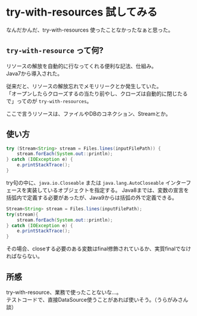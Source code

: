 # try-with-resources 試してみる

なんだかんだ、try-with-resources 使ったことなかったなぁと思った。

## `try-with-resource` って何?

リソースの解放を自動的に行なってくれる便利な記法、仕組み。  
Java7から導入された。

従来だと、リソースの解放忘れでメモリリークとか発生していた。  
「オープンしたらクローズするの当たり前やし、クローズは自動的に閉じたるで」ってのが 
`try-with-resources`。

ここで言うリソースは、ファイルやDBのコネクション、Streamとか。

## 使い方

```java
try (Stream<String> stream = Files.lines(inputFilePath)) {
    stream.forEach(System.out::println);
} catch (IOException e) {
    e.printStackTrace();
}
```

try句の中に、`java.io.Closeable` 
または `java.lang.AutoCloseable` インターフェースを実装しているオブジェクトを指定する。
Java8までは、変数の宣言を括弧内で定義する必要があったが、Java9からは括弧の外で定義できる。

```java
Stream<String> stream = Files.lines(inputFilePath);
try(stream){
    stream.forEach(System.out::println);
} catch (IOException e) {
    e.printStackTrace();
}
```

その場合、closeする必要のある変数はfinal修飾されているか、実質finalでなければならない。


## 所感

try-with-resource、業務で使ったことないな...。  
テストコードで、直接DataSource使うことがあれば使いそう。（うらがみさん談）